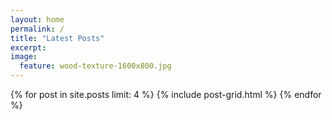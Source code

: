 ```yaml
---
layout: home
permalink: /
title: "Latest Posts"
excerpt: 
image:
  feature: wood-texture-1600x800.jpg
---
```


<div class="tiles">
{% for post in site.posts limit: 4 %}
	{% include post-grid.html %}
{% endfor %}
</div><!-- /.tiles -->

